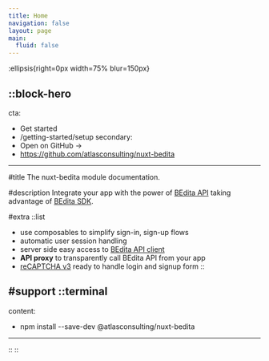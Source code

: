 ```yaml
---
title: Home
navigation: false
layout: page
main:
  fluid: false
---
```


:ellipsis{right=0px width=75% blur=150px}

::block-hero
---
cta:
  - Get started
  - /getting-started/setup
secondary:
  - Open on GitHub →
  - https://github.com/atlasconsulting/nuxt-bedita
---

#title
The nuxt-bedita module documentation.

#description
Integrate your app with the power of [BEdita API](https://github.com/bedita/bedita) taking advantage of [BEdita SDK](https://github.com/atlasconsulting/bedita-sdk-js).

#extra
  ::list
  - use composables to simplify sign-in, sign-up flows
  - automatic user session handling
  - server side easy access to [BEdita API client](https://github.com/atlasconsulting/bedita-sdk-js)
  - **API proxy** to transparently call BEdita API from your app
  - [reCAPTCHA v3](https://developers.google.com/recaptcha/docs/v3) ready to handle login and signup form
  ::

#support
  ::terminal
  ---
  content:
  - npm install --save-dev @atlasconsulting/nuxt-bedita
  ---
  ::
::
